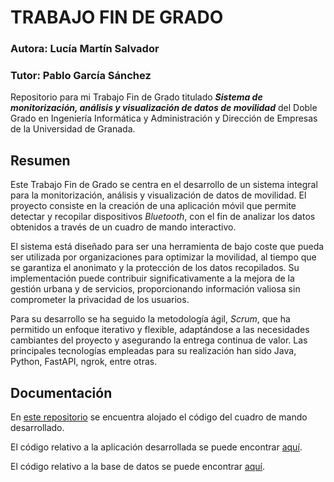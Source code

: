 # TRABAJO FIN DE GRADO

### Autora: Lucía Martín Salvador
### Tutor: Pablo García Sánchez

Repositorio para mi Trabajo Fin de Grado titulado ***Sistema de monitorización, análisis y visualización de datos de movilidad*** del Doble Grado en Ingeniería Informática y Administración y Dirección de Empresas de la Universidad de Granada.

## Resumen
Este Trabajo Fin de Grado se centra en el desarrollo de un sistema integral para la monitorización, análisis y visualización de datos de movilidad. El proyecto consiste en la creación de una aplicación móvil que permite detectar y recopilar dispositivos *Bluetooth*, con el fin de analizar los datos obtenidos a través de un cuadro de mando interactivo.

El sistema está diseñado para ser una herramienta de bajo coste que pueda ser utilizada por organizaciones para optimizar la movilidad, al tiempo que se garantiza el anonimato y la protección de los datos recopilados. Su implementación puede contribuir significativamente a la mejora de la gestión urbana y de servicios, proporcionando información valiosa sin comprometer la privacidad de los usuarios.

Para su desarrollo se ha seguido la metodología ágil, *Scrum*, que ha permitido un enfoque iterativo y flexible, adaptándose a las necesidades cambiantes del proyecto y asegurando la entrega continua de valor. Las principales tecnologías empleadas para su realización han sido Java, Python, FastAPI, ngrok, entre otras.

## Documentación
En [este repositorio](https://github.com/luciams11/TFG_dashboard) se encuentra alojado el código del cuadro de mando desarrollado.

El código relativo a la aplicación desarrollada se puede encontrar [aquí](https://github.com/luciams11/TFG_app).

El código relativo a la base de datos se puede encontrar [aquí](https://github.com/luciams11/TFG_db).

